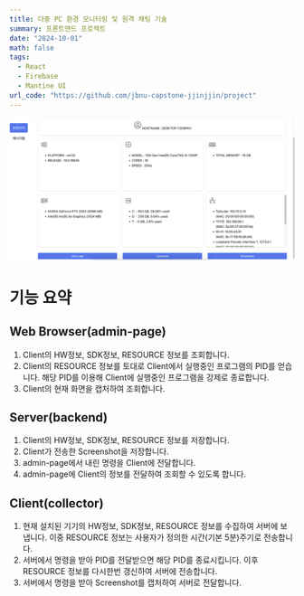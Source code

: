 ```yaml
---
title: 다중 PC 환경 모니터링 및 원격 채팅 기술
summary: 프론트앤드 프로젝트
date: "2024-10-01"
math: false
tags:
  - React
  - Firebase
  - Mantine UI
url_code: "https://github.com/jbnu-capstone-jjinjjin/project"
---
```


![프론트앤드 사진](./featured.jpg)

# 기능 요약

## Web Browser(admin-page)

1.  Client의 HW정보, SDK정보, RESOURCE 정보를 조회합니다.
2.  Client의 RESOURCE 정보를 토대로 Client에서 실행중인 프로그램의 PID를 얻습니다. 해당 PID를 이용해 Client에 실행중인 프로그램을 강제로 종료합니다.
3.  Client의 현재 화면을 캡처하여 조회합니다.

## Server(backend)

1.  Client의 HW정보, SDK정보, RESOURCE 정보를 저장합니다.
2.  Client가 전송한 Screenshot을 저장합니다.
3.  admin-page에서 내린 명령을 Client에 전달합니다.
4.  admin-page에 Client의 정보를 전달하여 조회할 수 있도록 합니다.

## Client(collector)

1.  현재 설치된 기기의 HW정보, SDK정보, RESOURCE 정보를 수집하여 서버에 보냅니다. 이중 RESOURCE 정보는 사용자가 정의한 시간(기본 5분)주기로 전송합니다.
2.  서버에서 명령을 받아 PID를 전달받으면 해당 PID를 종료시킵니다. 이후 RESOURCE 정보를 다시한번 갱신하여 서버에 전송합니다.
3.  서버에서 명령을 받아 Screenshot를 캡처하여 서버로 전달합니다.
